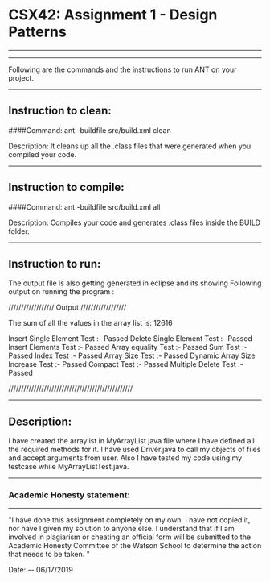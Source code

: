# CSX42: Assignment 1 - Design Patterns


-----------------------------------------------------------------------
-----------------------------------------------------------------------

Following are the commands and the instructions to run ANT on your project.

-----------------------------------------------------------------------
## Instruction to clean:

####Command: ant -buildfile src/build.xml clean

Description: It cleans up all the .class files that were generated when you
compiled your code.

-----------------------------------------------------------------------
## Instruction to compile:

####Command: ant -buildfile src/build.xml all

Description: Compiles your code and generates .class files inside the BUILD folder.

-----------------------------------------------------------------------
## Instruction to run:



The output file is also getting generated in eclipse and its showing Following output on running the program :

////////////////// Output  //////////////////

The sum of all the values in the array list is: 12616

Insert Single Element Test :- Passed
Delete Single Element Test :- Passed
Insert Elements Test :- Passed
Array equality Test  :- Passed
Sum Test  :- Passed
Index Test  :- Passed
Array Size Test  :- Passed
Dynamic Array Size Increase Test  :- Passed
Compact Test  :- Passed
Multiple Delete Test  :- Passed


/////////////////////////////////////////////////



-----------------------------------------------------------------------
## Description:

I have created the arraylist in MyArrayList.java file where I have defined all the required methods for it.
I have used Driver.java to call my objects of files and accept arguments from user.
Also I have tested my code using my testcase while MyArrayListTest.java.


-----------------------------------------------------------------------
### Academic Honesty statement:
-----------------------------------------------------------------------

"I have done this assignment completely on my own. I have not copied
it, nor have I given my solution to anyone else. I understand that if
I am involved in plagiarism or cheating an official form will be
submitted to the Academic Honesty Committee of the Watson School to
determine the action that needs to be taken. "

Date: -- 06/17/2019
